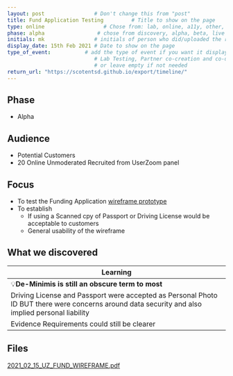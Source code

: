 ```yaml
---
layout: post                # Don't change this from "post"
title: Fund Application Testing         # Title to show on the page
type: online                   # Chose from: lab, online, a11y, other, partner
phase: alpha                 # chose from discovery, alpha, beta, live
initials: mk                # initials of person who did/uploaded the research
display_date: 15th Feb 2021 # Date to show on the page      
type_of_event:           # add the type of event if you want it displayed added to the heading when the post if clicked on
                            # Lab Testing, Partner co-creation and co-design, Accessibility, Online research and testing, Events, F2F and testing
                            # or leave empty if not needed
return_url: "https://scotentsd.github.io/export/timeline/"
---
```


## Phase
- Alpha

## Audience

- Potential Customers
- 20 Online Unmoderated Recruited from UserZoom panel

## Focus

- To test the Funding Application [wireframe prototype](https://4jd442.axshare.com/)
- To establish 
  - If using a Scanned cpy of Passport or Driving License would be acceptable to customers
  - General usability of the wireframe 


## What we discovered 

| Learning
| ---
| 💡**De-Minimis is still an obscure term to most**
| Driving License and Passport were accepted as Personal Photo ID BUT there were concerns around data security and also implied personal liability
| Evidence Requirements could still be clearer

## Files
[2021_02_15_UZ_FUND_WIREFRAME.pdf](https://scotentsd.github.io/funding/files/2021_02_15_UZ_FUND_WIREFRAME.pdf)
<!--more-->
